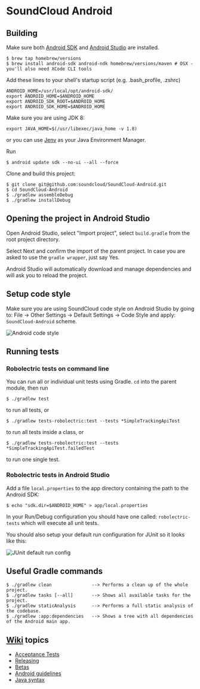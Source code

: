 # SoundCloud Android

## Building

Make sure both [Android SDK][] and [Android Studio][] are installed.

    $ brew tap homebrew/versions
    $ brew install android-sdk android-ndk homebrew/versions/maven # OSX - you'll also need XCode CLI tools
    

Add these lines to your shell's startup script (e.g. .bash_profile, .zshrc)

    ANDROID_HOME=/usr/local/opt/android-sdk/
    export ANDROID_HOME=$ANDROID_HOME
    export ANDROID_SDK_ROOT=$ANDROID_HOME
    export ANDROID_SDK_HOME=$ANDROID_HOME

Make sure you are using JDK 8:

    export JAVA_HOME=$(/usr/libexec/java_home -v 1.8)
    
or you can use [Jenv][] as your Java Environment Manager.
    

Run

    $ android update sdk --no-ui --all --force

Clone and build this project:

    $ git clone git@github.com:soundcloud/SoundCloud-Android.git
    $ cd SoundCloud-Android
    $ ./gradlew assembleDebug
    $ ./gradlew installDebug

## Opening the project in Android Studio

Open Android Studio, select "Import project", select `build.gradle` from the root project directory.

Select Next and confirm the import of the parent project. In case you are asked to use the `gradle wrapper`, just say Yes.

Android Studio will automatically download and manage dependencies and will ask you to reload the project. 

## Setup code style

Make sure you are using SoundCloud code style on Android Studio by going to: 
File -> Other Settings -> Default Settings -> Code Style and apply: `SoundCloud-Android` scheme.

![Android code style][Android code style]
    
## Running tests

### Robolectric tests on command line

You can run all or individual unit tests using Gradle. `cd` into the parent module, then run

    $ ./gradlew test

to run all tests, or

    $ ./gradlew tests-robolectric:test --tests *SimpleTrackingApiTest

to run all tests inside a class, or

    $ ./gradlew tests-robolectric:test --tests *SimpleTrackingApiTest.failedTest
    
to run one single test.

### Robolectric tests in Android Studio

Add a file `local.properties` to the app directory containing the path to the Android SDK:

    $ echo "sdk.dir=$ANDROID_HOME" > app/local.properties

In your Run/Debug configuration you should have one called: `robolectric-tests` which will execute all unit tests.

You should also setup your default run configuration for JUnit so it looks like this:

![JUnit default run config][JUnit default run config]

## Useful Gradle commands

    $ ./gradlew clean               --> Performs a clean up of the whole project.
    $ ./gradlew tasks [--all]       --> Shows all available tasks for the project.
    $ ./gradlew staticAnalysis      --> Performs a full static analysis of the codebase.
    $ ./gradlew :app:dependencies   --> Shows a tree with all dependencies of the Android main app.

## [Wiki][wiki] topics

* [Acceptance Tests][acceptance-tests]
* [Releasing][releasing]
* [Betas][betas]
* [Android guidelines][android-guide]
* [Java syntax][java-syntax]

[Android SDK]: http://developer.android.com/sdk/index.html
[Android Studio]: http://developer.android.com/sdk/index.html
[Jenv]: http://www.jenv.be/
[wiki]: https://github.com/soundcloud/SoundCloud-Android/wiki/
[releasing]: https://github.com/soundcloud/SoundCloud-Android/wiki/Releasing
[betas]: https://github.com/soundcloud/SoundCloud-Android/wiki/Betas
[acceptance-tests]: https://github.com/soundcloud/SoundCloud-Android/wiki/Acceptance-Tests
[android-guide]: https://github.com/soundcloud/SoundCloud-Android/wiki/Android-Guidelines
[java-syntax]: https://github.com/soundcloud/SoundCloud-Android/wiki/Java-Syntax-Conventions
[JUnit default run config]: http://f.cl.ly/items/3q3m3v2U0C1b0w1c2D2G/default_junit_run_configuration.png
[Android code style]: http://f.cl.ly/items/1j0U3Q0i330b3G2D3G1D/codestye_soundcloud.png

